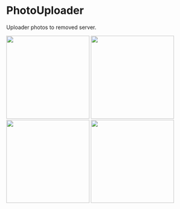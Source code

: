 # PhotoUploader
Uploader photos to removed server.


<img src="https://user-images.githubusercontent.com/29354959/61725048-c0456e80-ad77-11e9-89d6-548a8d018f1e.png" width=220> <img src="https://user-images.githubusercontent.com/29354959/61725049-c0de0500-ad77-11e9-8ec3-129764a7540b.png" width=220> <img src="https://user-images.githubusercontent.com/29354959/61725050-c0de0500-ad77-11e9-84db-d114822112cf.png" width=220> <img src="https://user-images.githubusercontent.com/29354959/61725051-c0de0500-ad77-11e9-8b13-d75bbfb944d7.png" width=220>
